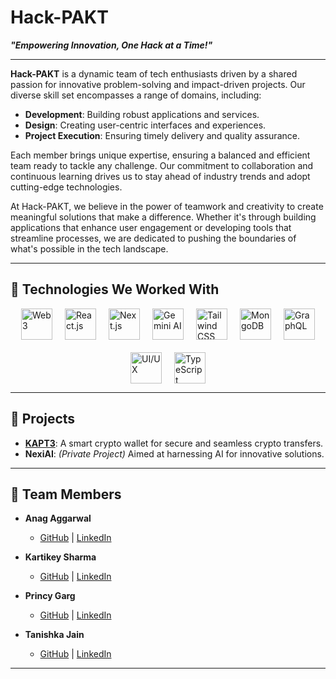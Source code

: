 # Hack-PAKT
**_"Empowering Innovation, One Hack at a Time!"_**

---

**Hack-PAKT** is a dynamic team of tech enthusiasts driven by a shared passion for innovative problem-solving and impact-driven projects. Our diverse skill set encompasses a range of domains, including:

- **Development**: Building robust applications and services.
- **Design**: Creating user-centric interfaces and experiences.
- **Project Execution**: Ensuring timely delivery and quality assurance.

Each member brings unique expertise, ensuring a balanced and efficient team ready to tackle any challenge. Our commitment to collaboration and continuous learning drives us to stay ahead of industry trends and adopt cutting-edge technologies.

At Hack-PAKT, we believe in the power of teamwork and creativity to create meaningful solutions that make a difference. Whether it's through building applications that enhance user engagement or developing tools that streamline processes, we are dedicated to pushing the boundaries of what's possible in the tech landscape.

---

## 🚀 Technologies We Worked With

<div style="display: flex; flex-wrap: wrap; gap: 20px; justify-content: center;">

  <img src="https://img.icons8.com/?size=100&id=100819&format=png&color=FFFFFF" alt="Web3" width="50" height="50"/>
  <img src="https://img.icons8.com/color/48/000000/react-native.png" alt="React.js" width="50" height="50"/>
  <img src="https://img.icons8.com/color/48/000000/nextjs.png" alt="Next.js" width="50" height="50"/>
  <img src="https://img.icons8.com/color/48/000000/gemini.png" alt="Gemini AI" width="50" height="50"/>
  <img src="https://img.icons8.com/color/48/000000/tailwindcss.png" alt="Tailwind CSS" width="50" height="50"/>
  <img src="https://img.icons8.com/color/48/000000/mongodb.png" alt="MongoDB" width="50" height="50"/>
  <img src="https://img.icons8.com/color/48/000000/graphql.png" alt="GraphQL" width="50" height="50"/>
  <img src="https://img.icons8.com/?size=100&id=45982&format=png&color=000000" alt="UI/UX" width="50" height="50"/>
  <img src="https://img.icons8.com/color/48/000000/typescript.png" alt="TypeScript" width="50" height="50"/>

</div>

---

## 🌟 Projects
- **[KAPT3](https://github.com/Hackpakt/kapt3)**: A smart crypto wallet for secure and seamless crypto transfers.
- **NexiAI**: *(Private Project)* Aimed at harnessing AI for innovative solutions.

---

## 🤝 Team Members

- **Anag Aggarwal**  
  - [GitHub](https://github.com/Anag0710) | [LinkedIn](https://www.linkedin.com/in/anagaggarwal/)
    
- **Kartikey Sharma**  
  - [GitHub](https://github.com/relaxkartikey) | [LinkedIn](https://linkedin.com/in/relaxkartikey) 
    
- **Princy Garg**  
  - [GitHub](https://github.com/princygarg01) | [LinkedIn](https://www.linkedin.com/in/princy-garg-781797301) 
    
- **Tanishka Jain**  
  - [GitHub](https://github.com/tanishkajain081) | [LinkedIn](https://www.linkedin.com/in/tanishkajain081) 

---
